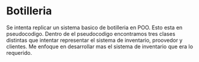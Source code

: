 # Botilleria

Se intenta replicar un sistema basico de botilleria en POO. Esto esta en pseudocodigo.
Dentro de el pseudocodigo encontramos tres clases distintas que intentar representar el sistema de inventario, proovedor y clientes.
Me enfoque en desarrollar mas el sistema de inventario que era lo requerido.
